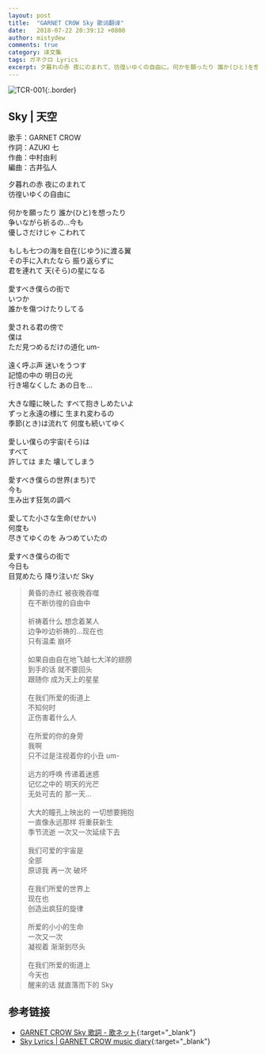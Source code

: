 ```yaml
---
layout: post
title:  "GARNET CROW Sky 歌词翻译"
date:   2018-07-22 20:39:12 +0800
author: mistydew
comments: true
category: 译文集
tags: ガネクロ Lyrics
excerpt: 夕暮れの赤 夜にのまれて、彷徨いゆくの自由に。何かを願ったり 誰か(ひと)を想ったり、争いながら祈るの…今も、優しさだけじゃ こわれて。
---
```

![TCR-001](https://crowsub.github.io/assets/images/discography/album/TCR-001.jpg){:.border}

## Sky | 天空

歌手：GARNET CROW<br>
作詞：AZUKI 七<br>
作曲：中村由利<br>
編曲：古井弘人

<div class="lyric-original">
<p>
夕暮れの赤 夜にのまれて<br>
彷徨いゆくの自由に<br>
<br>
何かを願ったり 誰か(ひと)を想ったり<br>
争いながら祈るの…今も<br>
優しさだけじゃ こわれて<br>
<br>
もしも七つの海を自在(じゆう)に渡る翼<br>
その手に入れたなら 振り返らずに<br>
君を連れて 天(そら)の星になる<br>
<br>
愛すべき僕らの街で<br>
いつか<br>
誰かを傷つけたりしてる<br>
<br>
愛される君の傍で<br>
僕は<br>
ただ見つめるだけの道化 um-<br>
<br>
遠く呼ぶ声 迷いをうつす<br>
記憶の中の 明日の光<br>
行き場なくした あの日を…<br>
<br>
大きな瞳に映した すべて抱きしめたいよ<br>
ずっと永遠の様に 生まれ変わるの<br>
季節(とき)は流れて 何度も続いてゆく<br>
<br>
愛しい僕らの宇宙(そら)は<br>
すべて<br>
許しては また 壊してしまう<br>
<br>
愛すべき僕らの世界(まち)で<br>
今も<br>
生み出す狂気の調べ<br>
<br>
愛してた小さな生命(せかい)<br>
何度も<br>
尽きてゆくのを みつめていたの<br>
<br>
愛すべき僕らの街で<br>
今日も<br>
目覚めたら 降り注いだ Sky
</p>
</div>

<div class="lyric-translation">
<blockquote>
黄昏的赤红 被夜晚吞噬<br>
在不断彷徨的自由中<br>
<br>
祈祷着什么 想念着某人<br>
边争吵边祈祷的…现在也<br>
只有温柔 崩坏<br>
<br>
如果自由自在地飞越七大洋的翅膀<br>
到手的话 就不要回头<br>
跟随你 成为天上的星星<br>
<br>
在我们所爱的街道上<br>
不知何时<br>
正伤害着什么人<br>
<br>
在所爱的你的身旁<br>
我啊<br>
只不过是注视着你的小丑 um-<br>
<br>
远方的呼唤 传递着迷惑<br>
记忆之中的 明天的光芒<br>
无处可去的 那一天…<br>
<br>
大大的瞳孔上映出的 一切想要拥抱<br>
一直像永远那样 将重获新生<br>
季节流逝 一次又一次延续下去<br>
<br>
我们可爱的宇宙是<br>
全部<br>
原谅我 再一次 破坏<br>
<br>
在我们所爱的世界上<br>
现在也<br>
创造出疯狂的旋律<br>
<br>
所爱的小小的生命<br>
一次又一次<br>
凝视着 渐渐到尽头<br>
<br>
在我们所爱的街道上<br>
今天也<br>
醒来的话 就直落而下的 Sky
</blockquote>
</div>

## 参考链接

* [GARNET CROW Sky 歌詞 - 歌ネット](https://www.uta-net.com/song/20122){:target="_blank"}
* [Sky Lyrics \| GARNET CROW music diary](https://crowsub.github.io/lyrics/original/Sky.html){:target="_blank"}
